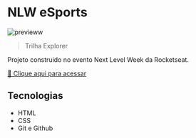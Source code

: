 # NLW eSports 

![previeww](./.github/previeww.png)

> Trilha Explorer

Projeto construido no evento Next Level Week da Rocketseat.

[🔗 Clique aqui para acessar](https://reissjoao.github.io/NLW-eSports) 

## Tecnologias

- HTML
- CSS
- Git e Github

